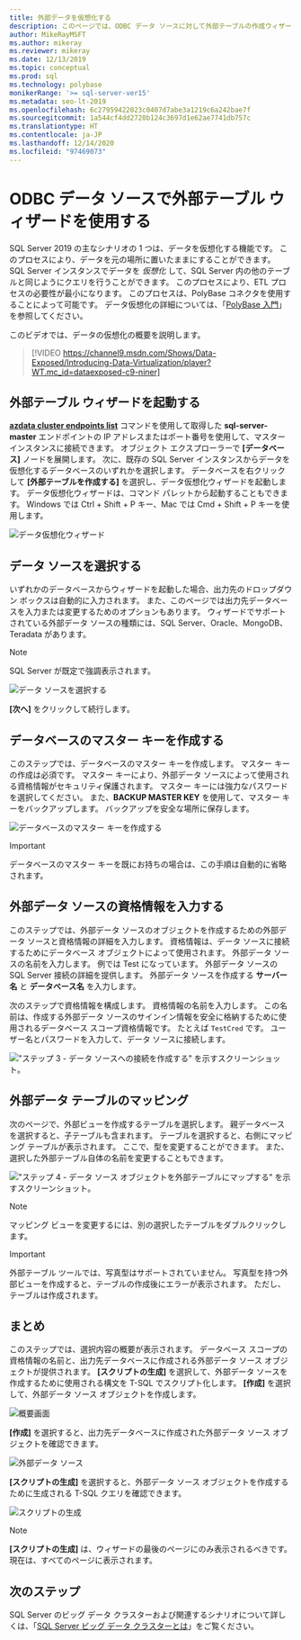 ```yaml
---
title: 外部データを仮想化する
description: このページでは、ODBC データ ソースに対して外部テーブルの作成ウィザードを使用する詳細な手順を説明します
author: MikeRayMSFT
ms.author: mikeray
ms.reviewer: mikeray
ms.date: 12/13/2019
ms.topic: conceptual
ms.prod: sql
ms.technology: polybase
monikerRange: '>= sql-server-ver15'
ms.metadata: seo-lt-2019
ms.openlocfilehash: 6c27959422023c0407d7abe3a1219c6a242bae7f
ms.sourcegitcommit: 1a544cf4dd2720b124c3697d1e62ae7741db757c
ms.translationtype: HT
ms.contentlocale: ja-JP
ms.lasthandoff: 12/14/2020
ms.locfileid: "97469073"
---
```

# <a name="use-the-external-table-wizard-with-odbc-data-sources"></a>ODBC データ ソースで外部テーブル ウィザードを使用する

SQL Server 2019 の主なシナリオの 1 つは、データを仮想化する機能です。 このプロセスにより、データを元の場所に置いたままにすることができます。 SQL Server インスタンスでデータを *仮想化* して、SQL Server 内の他のテーブルと同じようにクエリを行うことができます。 このプロセスにより、ETL プロセスの必要性が最小になります。 このプロセスは、PolyBase コネクタを使用することによって可能です。 データ仮想化の詳細については、「[PolyBase 入門](polybase-guide.md)」を参照してください。

このビデオでは、データの仮想化の概要を説明します。

> [!VIDEO https://channel9.msdn.com/Shows/Data-Exposed/Introducing-Data-Virtualization/player?WT.mc_id=dataexposed-c9-niner]


## <a name="start-the-external-table-wizard"></a>外部テーブル ウィザードを起動する

[**azdata cluster endpoints list**](../../big-data-cluster/deployment-guidance.md#endpoints) コマンドを使用して取得した **sql-server-master** エンドポイントの IP アドレスまたはポート番号を使用して、マスター インスタンスに接続できます。 オブジェクト エクスプローラーで **[データベース]** ノードを展開します。 次に、既存の SQL Server インスタンスからデータを仮想化するデータベースのいずれかを選択します。 データベースを右クリックして **[外部テーブルを作成する]** を選択し、データ仮想化ウィザードを起動します。 データ仮想化ウィザードは、コマンド パレットから起動することもできます。 Windows では Ctrl + Shift + P キー、Mac では Cmd + Shift + P キーを使用します。

![データ仮想化ウィザード](media/data-virtualization/virtualize-data-wizard.png)
## <a name="select-a-data-source"></a>データ ソースを選択する

いずれかのデータベースからウィザードを起動した場合、出力先のドロップダウン ボックスは自動的に入力されます。 また、このページでは出力先データベースを入力または変更するためのオプションもあります。 ウィザードでサポートされている外部データ ソースの種類には、SQL Server、Oracle、MongoDB、Teradata があります。

> [!NOTE]
>SQL Server が既定で強調表示されます。


![データ ソースを選択する](media/data-virtualization/select-data-source.png)

**[次へ]** をクリックして続行します。

## <a name="create-a-database-master-key"></a>データベースのマスター キーを作成する

このステップでは、データベースのマスター キーを作成します。 マスター キーの作成は必須です。 マスター キーにより、外部データ ソースによって使用される資格情報がセキュリティ保護されます。 マスター キーには強力なパスワードを選択してください。 また、**BACKUP MASTER KEY** を使用して、マスター キーをバックアップします。 バックアップを安全な場所に保存します。

![データベースのマスター キーを作成する](media/data-virtualization/virtualize-data-master-key.png)

> [!IMPORTANT]
> データベースのマスター キーを既にお持ちの場合は、この手順は自動的に省略されます。

## <a name="enter-external-data-source-credentials"></a>外部データ ソースの資格情報を入力する

このステップでは、外部データ ソースのオブジェクトを作成するための外部データ ソースと資格情報の詳細を入力します。 資格情報は、データ ソースに接続するためにデータベース オブジェクトによって使用されます。 外部データ ソースの名前を入力します。 例では Test になっています。 外部データ ソースの SQL Server 接続の詳細を提供します。 外部データ ソースを作成する **サーバー名** と **データベース名** を入力します。

次のステップで資格情報を構成します。 資格情報の名前を入力します。 この名前は、作成する外部データ ソースのサインイン情報を安全に格納するために使用されるデータベース スコープ資格情報です。 たとえば `TestCred` です。 ユーザー名とパスワードを入力して、データ ソースに接続します。

!["ステップ 3 - データ ソースへの接続を作成する" を示すスクリーンショット。](media/data-virtualization/data-source-credentials.png)

## <a name="external-data-table-mapping"></a>外部データ テーブルのマッピング

次のページで、外部ビューを作成するテーブルを選択します。 親データベースを選択すると、子テーブルも含まれます。 テーブルを選択すると、右側にマッピング テーブルが表示されます。 ここで、型を変更することができます。 また、選択した外部テーブル自体の名前を変更することもできます。

!["ステップ 4 - データ ソース オブジェクトを外部テーブルにマップする" を示すスクリーンショット。](media/data-virtualization/data-table-map.png)

> [!NOTE]
>マッピング ビューを変更するには、別の選択したテーブルをダブルクリックします。

> [!IMPORTANT]
>外部テーブル ツールでは、写真型はサポートされていません。 写真型を持つ外部ビューを作成すると、テーブルの作成後にエラーが表示されます。 ただし、テーブルは作成されます。

## <a name="summary"></a>まとめ

このステップでは、選択内容の概要が表示されます。 データベース スコープの資格情報の名前と、出力先データベースに作成される外部データ ソース オブジェクトが提供されます。 **[スクリプトの生成]** を選択して、外部データ ソースを作成するために使用される構文を T-SQL でスクリプト化します。 **[作成]** を選択して、外部データ ソース オブジェクトを作成します。

![概要画面](media/data-virtualization/virtualize-data-summary.png)

**[作成]** を選択すると、出力先データベースに作成された外部データ ソース オブジェクトを確認できます。

![外部データ ソース](media/data-virtualization/external-data-sources.png)

**[スクリプトの生成]** を選択すると、外部データ ソース オブジェクトを作成するために生成される T-SQL クエリを確認できます。

![スクリプトの生成](media/data-virtualization/generated-script.png)

> [!NOTE]
> **[スクリプトの生成]** は、ウィザードの最後のページにのみ表示されるべきです。 現在は、すべてのページに表示されます。

## <a name="next-steps"></a>次のステップ

SQL Server のビッグ データ クラスターおよび関連するシナリオについて詳しくは、「[SQL Server ビッグ データ クラスターとは](../../big-data-cluster/big-data-cluster-overview.md)」をご覧ください。
